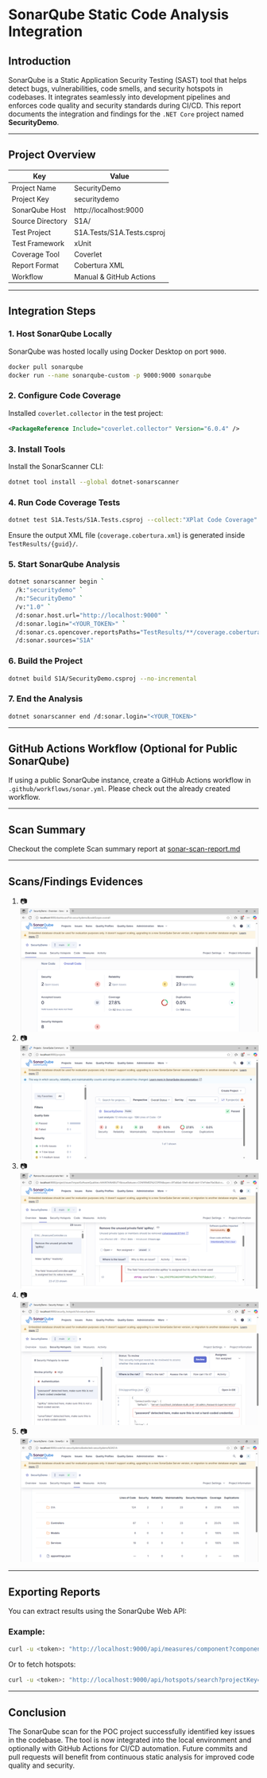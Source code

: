 # SonarQube Static Code Analysis Integration

## Introduction

SonarQube is a Static Application Security Testing (SAST) tool that helps detect bugs, vulnerabilities, code smells, and security hotspots in codebases. It integrates seamlessly into development pipelines and enforces code quality and security standards during CI/CD. This report documents the integration and findings for the `.NET Core` project named **SecurityDemo**.

---

## Project Overview

| Key                | Value                          |
|--------------------|--------------------------------|
| Project Name       | SecurityDemo                   |
| Project Key        | securitydemo                   |
| SonarQube Host     | http://localhost:9000          |
| Source Directory   | S1A/                           |
| Test Project       | S1A.Tests/S1A.Tests.csproj     |
| Test Framework     | xUnit                          |
| Coverage Tool      | Coverlet                       |
| Report Format      | Cobertura XML                  |
| Workflow           | Manual & GitHub Actions        |

---

## Integration Steps

### 1. Host SonarQube Locally

SonarQube was hosted locally using Docker Desktop on port `9000`.

```sh
docker pull sonarqube
docker run --name sonarqube-custom -p 9000:9000 sonarqube
```

### 2. Configure Code Coverage

Installed `coverlet.collector` in the test project:

```xml
<PackageReference Include="coverlet.collector" Version="6.0.4" />
```

### 3. Install Tools

Install the SonarScanner CLI:

```sh
dotnet tool install --global dotnet-sonarscanner
```

### 4. Run Code Coverage Tests

```sh
dotnet test S1A.Tests/S1A.Tests.csproj --collect:"XPlat Code Coverage"
```

Ensure the output XML file (`coverage.cobertura.xml`) is generated inside `TestResults/{guid}/`.

### 5. Start SonarQube Analysis

```sh
dotnet sonarscanner begin `
  /k:"securitydemo" `
  /n:"SecurityDemo" `
  /v:"1.0" `
  /d:sonar.host.url="http://localhost:9000" `
  /d:sonar.login="<YOUR_TOKEN>" `
  /d:sonar.cs.opencover.reportsPaths="TestResults/**/coverage.cobertura.xml" `
  /d:sonar.sources="S1A"
```

### 6. Build the Project

```sh
dotnet build S1A/SecurityDemo.csproj --no-incremental
```

### 7. End the Analysis

```sh
dotnet sonarscanner end /d:sonar.login="<YOUR_TOKEN>"
```

---

## GitHub Actions Workflow (Optional for Public SonarQube)

If using a public SonarQube instance, create a GitHub Actions workflow in `.github/workflows/sonar.yml`. Please check out the already created workflow.

---

## Scan Summary

Checkout the complete Scan summary report at [sonar-scan-report.md](https://github.com/rd-gh/DevSecOps/blob/main/sonar-scan-report.md)

---

## Scans/Findings Evidences

1. 📷 ![Sonar Project Dashboard](S1A/assets/images/sonar-project-dashboard.PNG)
2. 📷 ![Sonar Project Dashboard2](S1A/assets/images/sonar-project-dasboard2.PNG)
3. 📷 ![Code Smells & Bugs](S1A/assets/images/sonar-code-issues.PNG)
4. 📷 ![Security Hotspots](S1A/assets/images/sonar-security-hotspots.PNG)
5. 📷 ![Code Coverage Report](S1A/assets/images/sonar-code-coverage.PNG)

---

## Exporting Reports

You can extract results using the SonarQube Web API:

### Example:

```bash
curl -u <token>: "http://localhost:9000/api/measures/component?component=securitydemo&metricKeys=bugs,vulnerabilities,code_smells,coverage"
```

Or to fetch hotspots:

```bash
curl -u <token>: "http://localhost:9000/api/hotspots/search?projectKey=securitydemo"
```

---

## Conclusion

The SonarQube scan for the POC project successfully identified key issues in the codebase. The tool is now integrated into the local environment and optionally with GitHub Actions for CI/CD automation. Future commits and pull requests will benefit from continuous static analysis for improved code quality and security.